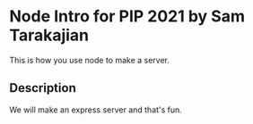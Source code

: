 # Node Intro for PIP 2021 by Sam Tarakajian

This is how you use node to make a server.

## Description

We will make an express server and that's fun.
